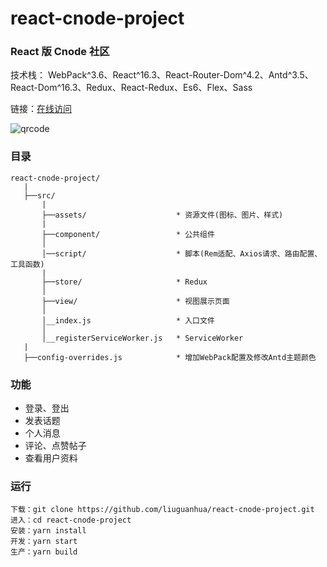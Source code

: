 # react-cnode-project

### React 版 Cnode 社区

技术栈： WebPack^3.6、React^16.3、React-Router-Dom^4.2、Antd^3.5、React-Dom^16.3、Redux、React-Redux、Es6、Flex、Sass

链接：[在线访问](//liuguanhua.github.io/cnode)

![qrcode](https://raw.githubusercontent.com/liuguanhua/liuguanhua.github.io/master/cnode/cnode-qrcode.png)

### 目录

```
react-cnode-project/
   |
   ├──src/
       |
       ├──assets/                    * 资源文件(图标、图片、样式)
       |
       ├──component/                 * 公共组件
       │
       │──script/                    * 脚本(Rem适配、Axios请求、路由配置、工具函数)
       |
       ├──store/                     * Redux
       │
       ├──view/                      * 视图展示页面
       │
       │__index.js                   * 入口文件
       │
       │__registerServiceWorker.js   * ServiceWorker
   |
   ├──config-overrides.js            * 增加WebPack配置及修改Antd主题颜色
```

### 功能

* 登录、登出
* 发表话题
* 个人消息
* 评论、点赞帖子
* 查看用户资料

### 运行

```
下载：git clone https://github.com/liuguanhua/react-cnode-project.git
进入：cd react-cnode-project
安装：yarn install
开发：yarn start
生产：yarn build
```

<!-- "homepage": "https://liuguanhua.github.io/cnode/",
"homepage": "http://localhost:1111/react-cnode-project/build/", -->
